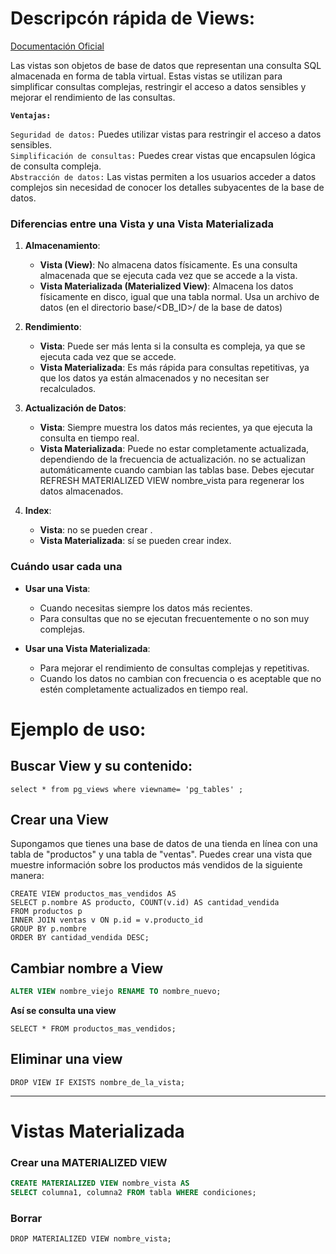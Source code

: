 # Descripcón rápida de Views:
[Documentación Oficial](https://www.postgresql.org/docs/current/sql-createview.html) <br>

Las vistas son objetos de base de datos que representan una consulta SQL almacenada en forma de tabla virtual. Estas vistas se utilizan para simplificar consultas complejas, restringir el acceso a datos sensibles y mejorar el rendimiento de las consultas.


**`Ventajas:`** 

`Seguridad de datos:` Puedes utilizar vistas para restringir el acceso a datos sensibles. <br>
`Simplificación de consultas:` Puedes crear vistas que encapsulen lógica de consulta compleja.<br>
`Abstracción de datos:` Las vistas permiten a los usuarios acceder a datos complejos sin necesidad de conocer los detalles subyacentes de la base de datos.


### Diferencias entre una Vista y una Vista Materializada

1. **Almacenamiento**:
   - **Vista (View)**: No almacena datos físicamente. Es una consulta almacenada que se ejecuta cada vez que se accede a la vista.
   - **Vista Materializada (Materialized View)**: Almacena los datos físicamente  en disco, igual que una tabla normal. Usa un archivo de datos (en el directorio base/<DB_ID>/<OID> de la base de datos)

2. **Rendimiento**:
   - **Vista**: Puede ser más lenta si la consulta es compleja, ya que se ejecuta cada vez que se accede.
   - **Vista Materializada**: Es más rápida para consultas repetitivas, ya que los datos ya están almacenados y no necesitan ser recalculados.

3. **Actualización de Datos**:
   - **Vista**: Siempre muestra los datos más recientes, ya que ejecuta la consulta en tiempo real.
   - **Vista Materializada**: Puede no estar completamente actualizada, dependiendo de la frecuencia de actualización. no se actualizan automáticamente cuando cambian las tablas base. Debes ejecutar REFRESH MATERIALIZED VIEW nombre_vista para regenerar los datos almacenados.


4. **Index**:
   - **Vista**: no se pueden crear .
   - **Vista Materializada**: sí se pueden crear index.

### Cuándo usar cada una

- **Usar una Vista**:
  - Cuando necesitas siempre los datos más recientes.
  - Para consultas que no se ejecutan frecuentemente o no son muy complejas.

- **Usar una Vista Materializada**:
  - Para mejorar el rendimiento de consultas complejas y repetitivas.
  - Cuando los datos no cambian con frecuencia o es aceptable que no estén completamente actualizados en tiempo real.


# Ejemplo de uso:

## Buscar View y su contenido:
```
select * from pg_views where viewname= 'pg_tables' ;
```

## Crear una View 
Supongamos que tienes una base de datos de una tienda en línea con una tabla de "productos" y una tabla de "ventas". Puedes crear una vista que muestre información sobre los productos más vendidos de la siguiente manera:
```
CREATE VIEW productos_mas_vendidos AS
SELECT p.nombre AS producto, COUNT(v.id) AS cantidad_vendida
FROM productos p
INNER JOIN ventas v ON p.id = v.producto_id
GROUP BY p.nombre
ORDER BY cantidad_vendida DESC;
```

## Cambiar nombre a View
```sql
ALTER VIEW nombre_viejo RENAME TO nombre_nuevo;
```

**Así se consulta una view**
```
SELECT * FROM productos_mas_vendidos;
```


## Eliminar una view
```
DROP VIEW IF EXISTS nombre_de_la_vista;
```
---

# Vistas Materializada 
### Crear una MATERIALIZED VIEW 
```sql
CREATE MATERIALIZED VIEW nombre_vista AS
SELECT columna1, columna2 FROM tabla WHERE condiciones;
```

### Borrar 
    DROP MATERIALIZED VIEW nombre_vista;

